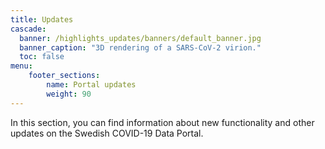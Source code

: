 ```yaml
---
title: Updates
cascade:
  banner: /highlights_updates/banners/default_banner.jpg
  banner_caption: "3D rendering of a SARS-CoV-2 virion."
  toc: false
menu:
    footer_sections:
        name: Portal updates
        weight: 90
---
```

In this section, you can find information about new functionality and other updates on the Swedish COVID-19 Data Portal.
